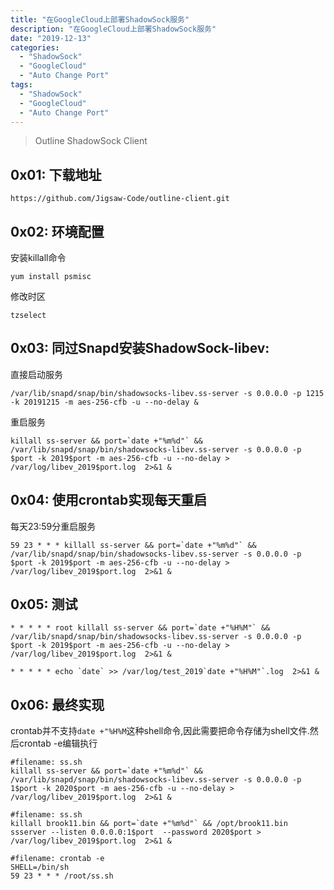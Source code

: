 ```yaml
---
title: "在GoogleCloud上部署ShadowSock服务"
description: "在GoogleCloud上部署ShadowSock服务"
date: "2019-12-13"
categories:
  - "ShadowSock"
  - "GoogleCloud"
  - "Auto Change Port"  
tags:
  - "ShadowSock"
  - "GoogleCloud"
  - "Auto Change Port"  
---
```


> Outline ShadowSock Client
<!--more-->

## 0x01: 下载地址

```shell
https://github.com/Jigsaw-Code/outline-client.git
```
## 0x02:  环境配置

安装killall命令

```shell
yum install psmisc
```

修改时区
```shell
tzselect
```
## 0x03: 同过Snapd安装ShadowSock-libev:

直接启动服务
```shell
/var/lib/snapd/snap/bin/shadowsocks-libev.ss-server -s 0.0.0.0 -p 1215 -k 20191215 -m aes-256-cfb -u --no-delay &
```
重启服务
```shell
killall ss-server && port=`date +"%m%d"` && /var/lib/snapd/snap/bin/shadowsocks-libev.ss-server -s 0.0.0.0 -p $port -k 2019$port -m aes-256-cfb -u --no-delay > /var/log/libev_2019$port.log  2>&1 &
```

## 0x04: 使用crontab实现每天重启

每天23:59分重启服务

```shell
59 23 * * * killall ss-server && port=`date +"%m%d"` && /var/lib/snapd/snap/bin/shadowsocks-libev.ss-server -s 0.0.0.0 -p $port -k 2019$port -m aes-256-cfb -u --no-delay > /var/log/libev_2019$port.log  2>&1 &
```

## 0x05: 测试

```shell
* * * * * root killall ss-server && port=`date +"%H%M"` && /var/lib/snapd/snap/bin/shadowsocks-libev.ss-server -s 0.0.0.0 -p $port -k 2019$port -m aes-256-cfb -u --no-delay > /var/log/libev_2019$port.log  2>&1 &

* * * * * echo `date` >> /var/log/test_2019`date +"%H%M"`.log  2>&1 &
```

## 0x06: 最终实现

crontab并不支持`date +"%H%M`这种shell命令,因此需要把命令存储为shell文件.然后crontab -e编辑执行

```shell
#filename: ss.sh
killall ss-server && port=`date +"%m%d"` && /var/lib/snapd/snap/bin/shadowsocks-libev.ss-server -s 0.0.0.0 -p 1$port -k 2020$port -m aes-256-cfb -u --no-delay > /var/log/libev_2019$port.log  2>&1 &
```
```shell
#filename: ss.sh
killall brook11.bin && port=`date +"%m%d"` && /opt/brook11.bin ssserver --listen 0.0.0.0:1$port  --password 2020$port > /var/log/libev_2019$port.log  2>&1 &
```

```shell
#filename: crontab -e
SHELL=/bin/sh
59 23 * * * /root/ss.sh
```

